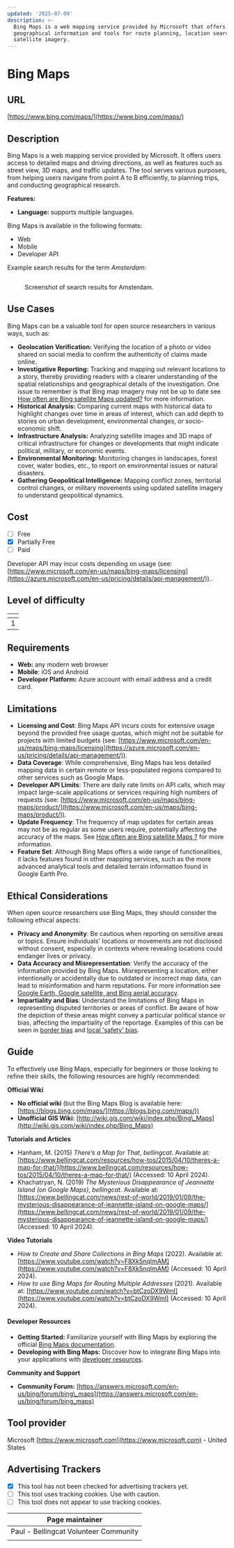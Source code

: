 ```yaml
---
updated: '2025-07-09'
description: >-
  Bing Maps is a web mapping service provided by Microsoft that offers detailed
  geographical information and tools for route planning, location search, and
  satellite imagery.
---
```


# Bing Maps

## URL

[https://www.bing.com/maps/](https://www.bing.com/maps/)

## Description

Bing Maps is a web mapping service provided by Microsoft. It offers users access to detailed maps and driving directions, as well as features such as street view, 3D maps, and traffic updates. The tool serves various purposes, from helping users navigate from point A to B efficiently, to planning trips, and conducting geographical research.

**Features:**

* **Language:** supports multiple languages.

Bing Maps is available in the following formats:

* Web
* Mobile
* Developer API

Example search results for the term _Amsterdam:_

<figure><img src=".gitbook/assets/Screenshot 2024-04-23 at 9.37.31 PM.png" alt=""><figcaption><p>Screenshot of search results for Amsterdam.</p></figcaption></figure>

## Use Cases

Bing Maps can be a valuable tool for open source researchers in various ways, such as:

* **Geolocation Verification:** Verifying the location of a photo or video shared on social media to confirm the authenticity of claims made online.
* **Investigative Reporting:** Tracking and mapping out relevant locations to a story, thereby providing readers with a clearer understanding of the spatial relationships and geographical details of the investigation. One issue to remember is that Bing map imagery may not be up to date see [How often are Bing satellite Maps updated?](https://www.studycountry.com/wiki/how-often-are-bing-satellite-maps-updated) for more information.
* **Historical Analysis:** Comparing current maps with historical data to highlight changes over time in areas of interest, which can add depth to stories on urban development, environmental changes, or socio-economic shift.
* **Infrastructure Analysis:** Analyzing satellite images and 3D maps of critical infrastructure for changes or developments that might indicate political, military, or economic events.
* **Environmental Monitoring:** Monitoring changes in landscapes, forest cover, water bodies, etc., to report on environmental issues or natural disasters.
* **Gathering Geopolitical Intelligence:** Mapping conflict zones, territorial control changes, or military movements using updated satellite imagery to understand geopolitical dynamics.

## Cost

* [ ] Free
* [x] Partially Free
* [ ] Paid

Developer API may incur costs depending on usage (see: [https://www.microsoft.com/en-us/maps/bing-maps/licensing](https://azure.microsoft.com/en-us/pricing/details/api-management/))..

## Level of difficulty

<table><thead><tr><th data-type="rating" data-max="5"></th></tr></thead><tbody><tr><td>1</td></tr></tbody></table>

## Requirements

* **Web:** any modern web browser
* **Mobile**: iOS and Android
* **Developer Platform:** Azure account with email address and a credit card.

## Limitations

* **Licensing and Cost**: Bing Maps API incurs costs for extensive usage beyond the provided free usage quotas, which might not be suitable for projects with limited budgets (see: [https://www.microsoft.com/en-us/maps/bing-maps/licensing](https://azure.microsoft.com/en-us/pricing/details/api-management/)).
* **Data Coverage**: While comprehensive, Bing Maps has less detailed mapping data in certain remote or less-populated regions compared to other services such as Google Maps.
* **Developer API Limits**: There are daily rate limits on API calls, which may impact large-scale applications or services requiring high numbers of requests (see: [https://www.microsoft.com/en-us/maps/bing-maps/product/](https://www.microsoft.com/en-us/maps/bing-maps/product/)).
* **Update Frequency**: The frequency of map updates for certain areas may not be as regular as some users require, potentially affecting the accuracy of the maps. See [How often are Bing satellite Maps ?](https://www.studycountry.com/wiki/how-often-are-bing-satellite-maps-updated) for more information.
* **Feature Set**: Although Bing Maps offers a wide range of functionalities, it lacks features found in other mapping services, such as the more advanced analytical tools and detailed terrain information found in Google Earth Pro.

## Ethical Considerations

When open source researchers use Bing Maps, they should consider the following ethical aspects:

* **Privacy and Anonymity**: Be cautious when reporting on sensitive areas or topics. Ensure individuals' locations or movements are not disclosed without consent, especially in contexts where revealing locations could endanger lives or privacy.
* **Data Accuracy and Misrepresentation**: Verify the accuracy of the information provided by Bing Maps. Misrepresenting a location, either intentionally or accidentally due to outdated or incorrect map data, can lead to misinformation and harm reputations. For more information see [Google Earth, Google satellite, and Bing aerial accuracy](https://gis.stackexchange.com/questions/86734/google-earth-google-satellite-and-bing-aerial-accuracy).
* **Impartiality and Bias**: Understand the limitations of Bing Maps in representing disputed territories or areas of conflict. Be aware of how the depiction of these areas might convey a particular political stance or bias, affecting the impartiality of the reportage. Examples of this can be seen in [border bias](https://www.washingtonpost.com/technology/2020/02/14/google-maps-political-borders/) and [local 'safety' bias](https://www.newstatesman.com/spotlight/tech-regulation/emerging-technologies/2022/08/mapping-navigational-apps-gis-safety-bias-google-maps).

## Guide

To effectively use Bing Maps, especially for beginners or those looking to refine their skills, the following resources are highly recommended:

**Official Wiki**

* **No official wiki** (but the Bing Maps Blog is available here: [https://blogs.bing.com/maps/](https://blogs.bing.com/maps/))
* **Unofficial GIS Wiki:** [http://wiki.gis.com/wiki/index.php/Bing\_Maps](http://wiki.gis.com/wiki/index.php/Bing_Maps)

**Tutorials and Articles**

* Hanham, M. (2015) _There’s a Map for That_, _bellingcat_. Available at: [https://www.bellingcat.com/resources/how-tos/2015/04/10/theres-a-map-for-that/](https://www.bellingcat.com/resources/how-tos/2015/04/10/theres-a-map-for-that/) (Accessed: 10 April 2024).
* Khachatryan, N. (2019) _The Mysterious Disappearance of Jeannette Island (on Google Maps)_, _bellingcat_. Available at: [https://www.bellingcat.com/news/rest-of-world/2019/01/09/the-mysterious-disappearance-of-jeannette-island-on-google-maps/](https://www.bellingcat.com/news/rest-of-world/2019/01/09/the-mysterious-disappearance-of-jeannette-island-on-google-maps/) (Accessed: 10 April 2024).

**Video Tutorials**

* _How to Create and Share Collections in Bing Maps_ (2022). Available at: [https://www.youtube.com/watch?v=F8Xk5nqImAM](https://www.youtube.com/watch?v=F8Xk5nqImAM) (Accessed: 10 April 2024).
* _How to use Bing Maps for Routing Multiple Addresses_ (2021). Available at: [https://www.youtube.com/watch?v=btCzoDX9WmI](https://www.youtube.com/watch?v=btCzoDX9WmI) (Accessed: 10 April 2024).

#### Developer Resources

* **Getting Started:** Familiarize yourself with Bing Maps by exploring the official [Bing Maps documentation](https://www.microsoft.com/maps/).
* **Developing with Bing Maps:** Discover how to integrate Bing Maps into your applications with [developer resources](https://docs.microsoft.com/en-us/bingmaps/).

**Community and Support**

* **Community Forum:** [https://answers.microsoft.com/en-us/bing/forum/bing\_maps](https://answers.microsoft.com/en-us/bing/forum/bing_maps)

## Tool provider

Microsoft [https://www.microsoft.com](https://www.microsoft.com) - United States

## Advertising Trackers

* [x] This tool has not been checked for advertising trackers yet.
* [ ] This tool uses tracking cookies. Use with caution.
* [ ] This tool does not appear to use tracking cookies.

| Page maintainer                       |
| ------------------------------------- |
| Paul - Bellingcat Volunteer Community |
|                                       |
